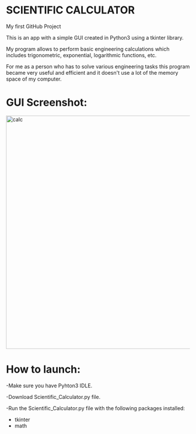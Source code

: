 # SCIENTIFIC CALCULATOR

My first GitHub Project

This is an app with a simple GUI created in Python3 using a tkinter library.

My program allows to perform basic engineering calculations which includes trigonometric, exponential, logarithmic functions, etc.

For me as a person who has to solve various engineering tasks this program became very useful and efficient and it doesn't use a lot of the memory space of my computer.

# GUI Screenshot:

<img width="639" alt="calc" src="https://user-images.githubusercontent.com/61244643/100527356-d0f1ca00-319f-11eb-8c70-40565ad70a7f.png">

# How to launch:

-Make sure you have Pyhton3 IDLE.

-Download Scientific_Calculator.py file.

-Run the Scientific_Calculator.py file with the following packages installed:

 - tkinter
 - math

